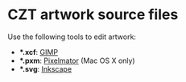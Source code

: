 # CZT artwork source files

Use the following tools to edit artwork:

-   __*.xcf__: [GIMP](http://www.gimp.org)
-   __*.pxm__: [Pixelmator](http://www.pixelmator.com) (Mac OS X only)
-   __*.svg__: [Inkscape](http://inkscape.org)
